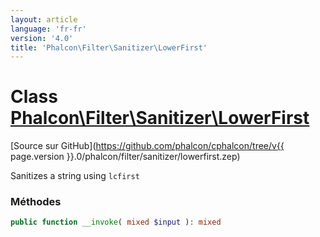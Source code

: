 ```yaml
---
layout: article
language: 'fr-fr'
version: '4.0'
title: 'Phalcon\Filter\Sanitizer\LowerFirst'
---
```

# Class [Phalcon\Filter\Sanitizer\LowerFirst](Phalcon_Filter_Sanitizer_LowerFirst)

[Source sur GitHub](https://github.com/phalcon/cphalcon/tree/v{{ page.version }}.0/phalcon/filter/sanitizer/lowerfirst.zep)

Sanitizes a string using `lcfirst`

### Méthodes

```php
public function __invoke( mixed $input ): mixed
```